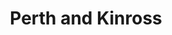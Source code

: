 ---
schema: default
title: Perth and Kinross
description: Health and social care partnership for the Perth and Kinross area
logo: ''
type:
- Other Scottish Govt agency
portal_url: ''
org_url: 
twitter_handle: 
wikidata_qid: Q108837012
wdtk_id: 
---
